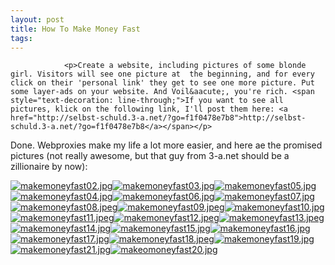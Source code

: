 ```yaml
---
layout: post
title: How To Make Money Fast
tags:
---
```



                <p>Create a website, including pictures of some blonde girl. Visitors will see one picture at  the beginning, and for every click on their 'personal link' they get to see one more picture. Put some layer-ads on your website. And Voil&aacute;, you're rich. <span style="text-decoration: line-through;">If you want to see all pictures, klick on the following link, I'll post them here: <a href="http://selbst-schuld.3-a.net/?go=f1f0478e7b8">http://selbst-schuld.3-a.net/?go=f1f0478e7b8</a></span></p>
<p>Done. Webproxies make my life a lot more easier, and here ae the promised pictures (not really awesome, but that guy from 3-a.net should be a zillionaire by now):</p>
<p><a href='/uploads/makemoneyfast02.jpg' title='makemoneyfast02.jpg'><img src='/uploads/makemoneyfast02.thumbnail.jpg' alt='makemoneyfast02.jpg' /></a><a href='/uploads/makemoneyfast03.jpg' title='makemoneyfast03.jpg'><img src='/uploads/makemoneyfast03.thumbnail.jpg' alt='makemoneyfast03.jpg' /></a><a href='/uploads/makemoneyfast05.jpg' title='makemoneyfast05.jpg'><img src='/uploads/makemoneyfast05.thumbnail.jpg' alt='makemoneyfast05.jpg' /></a><a href='/uploads/makemoneyfast04.jpg' title='makemoneyfast04.jpg'><img src='/uploads/makemoneyfast04.thumbnail.jpg' alt='makemoneyfast04.jpg' /></a><a href='/uploads/makemoneyfast06.jpg' title='makemoneyfast06.jpg'><img src='/uploads/makemoneyfast06.thumbnail.jpg' alt='makemoneyfast06.jpg' /></a><a href='/uploads/makemoneyfast07.jpg' title='makemoneyfast07.jpg'><img src='/uploads/makemoneyfast07.thumbnail.jpg' alt='makemoneyfast07.jpg' /></a><a href='/uploads/makemoneyfast08.jpeg' title='makemoneyfast08.jpeg'><img src='/uploads/makemoneyfast08.thumbnail.jpeg' alt='makemoneyfast08.jpeg' /></a><a href='/uploads/makemoneyfast09.jpeg' title='makemoneyfast09.jpeg'><img src='/uploads/makemoneyfast09.thumbnail.jpeg' alt='makemoneyfast09.jpeg' /></a><a href='/uploads/makemoneyfast10.jpg' title='makemoneyfast10.jpg'><img src='/uploads/makemoneyfast10.thumbnail.jpg' alt='makemoneyfast10.jpg' /></a><a href='/uploads/makemoneyfast11.jpeg' title='makemoneyfast11.jpeg'><img src='/uploads/makemoneyfast11.thumbnail.jpeg' alt='makemoneyfast11.jpeg' /></a><a href='/uploads/makemoneyfast12.jpeg' title='makemoneyfast12.jpeg'><img src='/uploads/makemoneyfast12.thumbnail.jpeg' alt='makemoneyfast12.jpeg' /></a><a href='/uploads/makemoneyfast13.jpeg' title='makemoneyfast13.jpeg'><img src='/uploads/makemoneyfast13.thumbnail.jpeg' alt='makemoneyfast13.jpeg' /></a><a href='/uploads/makemoneyfast14.jpg' title='makemoneyfast14.jpg'><img src='/uploads/makemoneyfast14.thumbnail.jpg' alt='makemoneyfast14.jpg' /></a><a href='/uploads/makemoneyfast15.jpg' title='makemoneyfast15.jpg'><img src='/uploads/makemoneyfast15.thumbnail.jpg' alt='makemoneyfast15.jpg' /></a><a href='/uploads/makemoneyfast16.jpg' title='makemoneyfast16.jpg'><img src='/uploads/makemoneyfast16.thumbnail.jpg' alt='makemoneyfast16.jpg' /></a><a href='/uploads/makemoneyfast17.jpg' title='makemoneyfast17.jpg'><img src='/uploads/makemoneyfast17.thumbnail.jpg' alt='makemoneyfast17.jpg' /></a><a href='/uploads/makemoneyfast18.jpeg' title='makemoneyfast18.jpeg'><img src='/uploads/makemoneyfast18.thumbnail.jpeg' alt='makemoneyfast18.jpeg' /></a><a href='/uploads/makemoneyfast19.jpg' title='makemoneyfast19.jpg'><img src='/uploads/makemoneyfast19.thumbnail.jpg' alt='makemoneyfast19.jpg' /></a><a href='/uploads/makemoneyfast21.jpg' title='makemoneyfast21.jpg'><img src='/uploads/makemoneyfast21.thumbnail.jpg' alt='makemoneyfast21.jpg' /></a><a href='/uploads/makeomoneyfast20.jpg' title='makeomoneyfast20.jpg'><img src='/uploads/makeomoneyfast20.thumbnail.jpg' alt='makeomoneyfast20.jpg' /></a></p>

